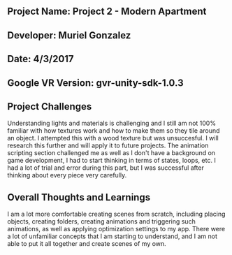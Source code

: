 ## Project Name: Project 2 - Modern Apartment
## Developer: Muriel Gonzalez
## Date: 4/3/2017
## Google VR Version: gvr-unity-sdk-1.0.3

## Project Challenges

Understanding lights and materials is challenging and I still am not 100% familiar with how textures work and how to make them so they tile around an object. I attempted this with a wood texture but was unsuccesful. I will research this further and will apply it to future projects.
The animation scripting section challenged me as well as I don't have a background on game development, I had to start thinking in terms of states, loops, etc. I had a lot of trial and error during this part, but I was successful after thinking about every piece very carefully.

## Overall Thoughts and Learnings

I am a lot more comfortable creating scenes from scratch, including placing objects, creating folders, creating animations and triggering such animations, as well as applying optimization settings to my app. There were a lot of unfamiliar concepts that I am starting to understand, and I am not able to put it all together and create scenes of my own.




